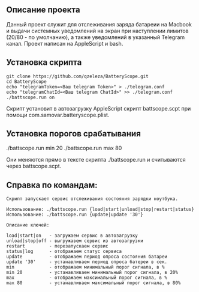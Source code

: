 ## Описание проекта

Данный проект служит для отслеживания заряда батареии на Macbook и выдачи системных уведомлений на экран при наступлении лимитов (20/80 - по умолчанию), а также уведомлений в указанный Telegram канал.
Проект написан на AppleScript и bash.

## Установка скрипта 

```
git clone https://github.com/qzeleza/BatteryScope.git
cd BatteryScope
echo "telegramToken=<Ваш telegram Token>" > ./telegram.conf
echo "telegramChatId=<Ваш telegram ChatId>" >> ./telegram.conf
./battscope.run on
```

Скрипт установит в автозагрузку AppleScript скрипт battscope.scpt при помощи com.samovar.batteryscope.plist. 

## Установка порогов срабатывания

./battscope.run min 20
./battscope.run max 80

Они меняются прямо в тексте скрипта ./battscope.run и считываются через battscope.scpt.

## Справка по командам:
```
Скрипт запускает сервис отслеживания состояния зарядки ноутбука.

Использование: ./battscope.run {load|start|unload|stop|restart|status}
Использование: ./battscope.run {update|update '30'}

Описание ключей:

load|start|on   - загружаем сервис в автозагрузку
unload|stop|off - выгружавем сервис из автозагрузки
restart         - перезапускаем сервис
status|log      - отображаем статус сервиса
update          - отображаем период опроса состояния батареи
update '30'     - устанавливаем период опроса батереи в сек.
min         	- отображаем минимальный порог сигнала, в %
min 20      	- устанавливаем минимальный порог сигнала, в 20%
max         	- отображаем максимальный порог сигнала, в %
max 80      	- устанавливаем максимальный порог сигнала, в 80%
```
